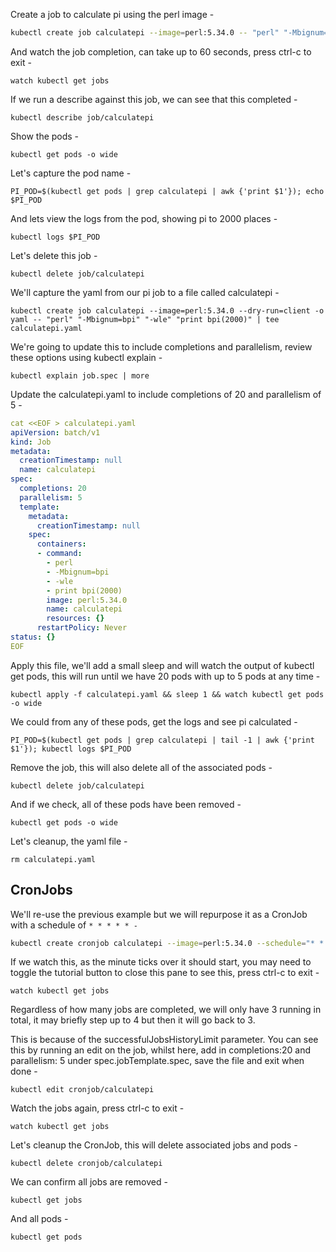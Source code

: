Create a job to calculate pi using the perl image -

```bash
kubectl create job calculatepi --image=perl:5.34.0 -- "perl" "-Mbignum=bpi" "-wle" "print bpi(2000)"
```

And watch the job completion, can take up to 60 seconds, press ctrl-c to exit -

`watch kubectl get jobs`

If we run a describe against this job, we can see that this completed -

`kubectl describe job/calculatepi`

Show the pods -

`kubectl get pods -o wide`

Let's capture the pod name -

`PI_POD=$(kubectl get pods | grep calculatepi | awk {'print $1'}); echo $PI_POD`

And lets view the logs from the pod, showing pi to 2000 places -

`kubectl logs $PI_POD`

Let's delete this job -

`kubectl delete job/calculatepi`

We'll capture the yaml from our pi job to a file called calculatepi -

`kubectl create job calculatepi --image=perl:5.34.0 --dry-run=client -o yaml -- "perl" "-Mbignum=bpi" "-wle" "print bpi(2000)" | tee calculatepi.yaml`

We're going to update this to include completions and parallelism, review these options using kubectl explain -

`kubectl explain job.spec | more`

Update the calculatepi.yaml to include completions of 20 and parallelism of 5 -

```yaml
cat <<EOF > calculatepi.yaml
apiVersion: batch/v1
kind: Job
metadata:
  creationTimestamp: null
  name: calculatepi
spec:
  completions: 20
  parallelism: 5
  template:
    metadata:
      creationTimestamp: null
    spec:
      containers:
      - command:
        - perl
        - -Mbignum=bpi
        - -wle
        - print bpi(2000)
        image: perl:5.34.0
        name: calculatepi
        resources: {}
      restartPolicy: Never
status: {}
EOF
```

Apply this file, we'll add a small sleep and will watch the output of kubectl get pods, this will run until we have 20 pods with up to 5 pods at any time -

`kubectl apply -f calculatepi.yaml && sleep 1 && watch kubectl get pods -o wide`

We could from any of these pods, get the logs and see pi calculated -

`PI_POD=$(kubectl get pods | grep calculatepi | tail -1 | awk {'print $1'}); kubectl logs $PI_POD`

Remove the job, this will also delete all of the associated pods -

`kubectl delete job/calculatepi`

And if we check, all of these pods have been removed -

`kubectl get pods -o wide`

Let's cleanup, the yaml file -

`rm calculatepi.yaml`

## CronJobs

We'll re-use the previous example but we will repurpose it as a CronJob with a schedule of `* * * * * -`

```bash
kubectl create cronjob calculatepi --image=perl:5.34.0 --schedule="* * * * *" -- "perl" "-Mbignum=bpi" "-wle" "print bpi(2000)"
```

If we watch this, as the minute ticks over it should start, you may need to toggle the tutorial button to close this pane to see this, press ctrl-c to exit -

`watch kubectl get jobs`

Regardless of how many jobs are completed, we will only have 3 running in total, it may briefly step up to 4 but then it will go back to 3.

This is because of the successfulJobsHistoryLimit parameter. You can see this by running an edit on the job, whilst here, add in completions:20 and parallelism: 5 under spec.jobTemplate.spec, save the file and exit when done -

`kubectl edit cronjob/calculatepi`

Watch the jobs again, press ctrl-c to exit -

`watch kubectl get jobs`

Let's cleanup the CronJob, this will delete associated jobs and pods -

`kubectl delete cronjob/calculatepi`

We can confirm all jobs are removed -

`kubectl get jobs`

And all pods -

`kubectl get pods`